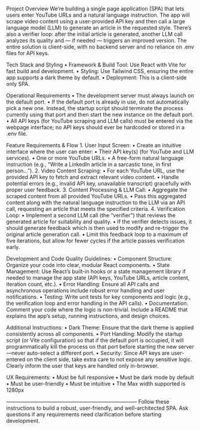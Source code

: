 Project Overview
We’re building a single page application (SPA) that lets users enter YouTube URLs and a natural language instruction. The app will scrape video content using a user-provided API key and then call a large language model (LLM) to generate an article in the requested style. There’s also a verifier loop: after the initial article is generated, another LLM call analyzes its quality and — if needed — triggers an improved version. The entire solution is client-side, with no backend server and no reliance on .env files for API keys.

Tech Stack and Styling
	•	Framework & Build Tool: Use React with Vite for fast build and development.
	•	Styling: Use Tailwind CSS, ensuring the entire app supports a dark theme by default.
	•	Deployment: This is a client-side only SPA.

Operational Requirements
	•	The development server must always launch on the default port.
	•	If the default port is already in use, do not automatically pick a new one. Instead, the startup script should terminate the process currently using that port and then start the new instance on the default port.
	•	All API keys (for YouTube scraping and LLM calls) must be entered via the webpage interface; no API keys should ever be hardcoded or stored in a .env file.

Feature Requirements & Flow
	1.	User Input Screen:
	•	Create an intuitive interface where the user can enter:
	•	Their API key(s) (for YouTube and LLM services).
	•	One or more YouTube URLs.
	•	A free-form natural language instruction (e.g., “Write a LinkedIn article in a sarcastic tone, in first person…”).
	2.	Video Content Scraping:
	•	For each YouTube URL, use the provided API key to fetch and extract relevant video content.
	•	Handle potential errors (e.g., invalid API key, unavailable transcript) gracefully with proper user feedback.
	3.	Content Processing & LLM Call:
	•	Aggregate the scraped content from all provided YouTube URLs.
	•	Pass this aggregated content along with the natural language instruction to the LLM via an API call, requesting an article that meets the specified criteria.
	4.	Verification Loop:
	•	Implement a second LLM call (the “verifier”) that reviews the generated article for suitability and quality.
	•	If the verifier detects issues, it should generate feedback which is then used to modify and re-trigger the original article generation call.
	•	Limit this feedback loop to a maximum of five iterations, but allow for fewer cycles if the article passes verification early.

Development and Code Quality Guidelines:
	•	Component Structure: Organize your code into clear, modular React components.
	•	State Management: Use React’s built-in hooks or a state management library if needed to manage the app state (API keys, YouTube URLs, article content, iteration count, etc.).
	•	Error Handling: Ensure all API calls and asynchronous operations include robust error handling and user notifications.
	•	Testing: Write unit tests for key components and logic (e.g., the verification loop and error handling in the API calls).
	•	Documentation: Comment your code where the logic is non-trivial. Include a README that explains the app’s setup, running instructions, and design choices.

Additional Instructions:
	•	Dark Theme: Ensure that the dark theme is applied consistently across all components.
	•	Port Handling: Modify the startup script (or Vite configuration) so that if the default port is occupied, it will programmatically kill the process on that port before starting the new server—never auto-select a different port.
	•	Security: Since API keys are user-entered on the client side, take extra care to not expose any sensitive logic. Clearly inform the user that keys are handled only in-browser.

UX Requirements:
	•	Must be full responsive
	•	Must be dark mode by default
	•	Must be user-friendly
	•	Must be intuitive
	•	The Max width supported is 1280px

––––––––––––––––––––––––––––––––––––––––––––––––––
Follow these instructions to build a robust, user-friendly, and well-architected SPA. Ask questions if any requirements need clarification before starting development.